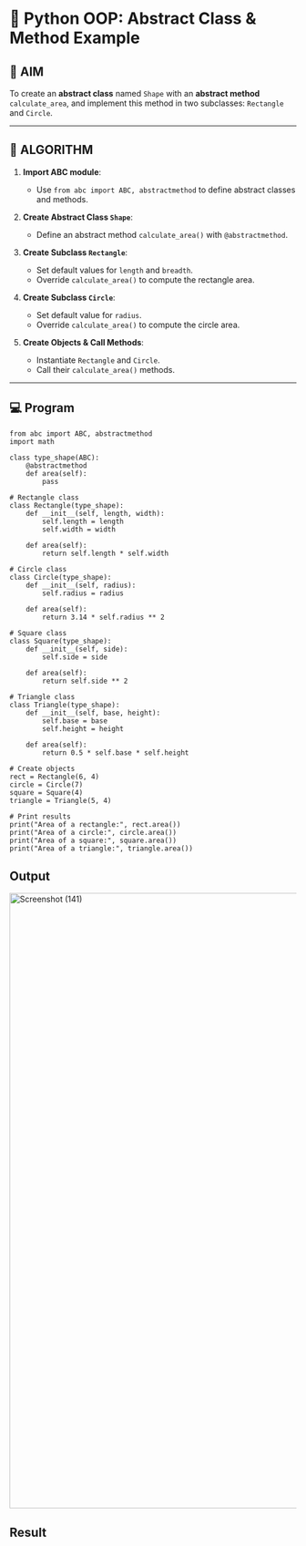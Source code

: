 # 🐍 Python OOP: Abstract Class & Method Example

## 🎯 AIM

To create an **abstract class** named `Shape` with an **abstract method** `calculate_area`, and implement this method in two subclasses: `Rectangle` and `Circle`.

---

## 🧠 ALGORITHM

1. **Import ABC module**:
   - Use `from abc import ABC, abstractmethod` to define abstract classes and methods.

2. **Create Abstract Class `Shape`**:
   - Define an abstract method `calculate_area()` with `@abstractmethod`.

3. **Create Subclass `Rectangle`**:
   - Set default values for `length` and `breadth`.
   - Override `calculate_area()` to compute the rectangle area.

4. **Create Subclass `Circle`**:
   - Set default value for `radius`.
   - Override `calculate_area()` to compute the circle area.

5. **Create Objects & Call Methods**:
   - Instantiate `Rectangle` and `Circle`.
   - Call their `calculate_area()` methods.

---

## 💻 Program
```
from abc import ABC, abstractmethod
import math

class type_shape(ABC):
    @abstractmethod
    def area(self):
        pass

# Rectangle class
class Rectangle(type_shape):
    def __init__(self, length, width):
        self.length = length
        self.width = width

    def area(self):
        return self.length * self.width

# Circle class
class Circle(type_shape):
    def __init__(self, radius):
        self.radius = radius

    def area(self):
        return 3.14 * self.radius ** 2

# Square class
class Square(type_shape):
    def __init__(self, side):
        self.side = side

    def area(self):
        return self.side ** 2

# Triangle class
class Triangle(type_shape):
    def __init__(self, base, height):
        self.base = base
        self.height = height

    def area(self):
        return 0.5 * self.base * self.height

# Create objects
rect = Rectangle(6, 4)
circle = Circle(7)
square = Square(4)
triangle = Triangle(5, 4)

# Print results
print("Area of a rectangle:", rect.area())
print("Area of a circle:", circle.area())
print("Area of a square:", square.area())
print("Area of a triangle:", triangle.area())
```

## Output
<img width="1920" height="1080" alt="Screenshot (141)" src="https://github.com/user-attachments/assets/69b51d6f-568b-441d-815b-c93e5ffc188e" />

## Result
